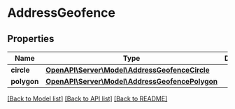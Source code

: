 # AddressGeofence

## Properties
Name | Type | Description | Notes
------------ | ------------- | ------------- | -------------
**circle** | [**OpenAPI\Server\Model\AddressGeofenceCircle**](AddressGeofenceCircle.md) |  | [optional] 
**polygon** | [**OpenAPI\Server\Model\AddressGeofencePolygon**](AddressGeofencePolygon.md) |  | [optional] 

[[Back to Model list]](../README.md#documentation-for-models) [[Back to API list]](../README.md#documentation-for-api-endpoints) [[Back to README]](../README.md)


